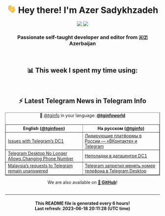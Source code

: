 <div align="center">
	<div>
		<h1>
      <img src="./assets/hi.gif" width="30px"> Hey there! I'm Azer Sadykhzadeh
    </h1>
    <img height="18" src="https://komarev.com/ghpvc/?username=sadykhzadeh&label=Views&color=2081c1&style=flat-square" />
		<a href="https://wakatime.com/Azer"> <img height="18" src="https://wakatime.com/badge/user/f80ae27a-c328-426f-a381-bc84136e2dd6.svg" /> </a>
    <h3>
      Passionate self-taught developer and editor from 🇦🇿 Azerbaijan
    </h3>
  </div>
  <br>

<h2>📊 This week I spent my time using:</h2>

<!--START_SECTION:waka-->
<!--END_SECTION:waka-->

<br>

<h2>⚡️ Latest Telegram News in Telegram Info</h2>
  <table border>
		<tr>
			<th width="50%">English (<a href="https://t.me/tginfoen">@tginfoen</a>)</th>
			<th>На русском (<a href="https://t.me/tginfo">@tginfo</a>)</th>
		</tr>
		<caption>🚩 <a href="https://t.me/tginfo">@tginfo</a> in your language: <a href="https://t.me/tginfoworld"><b>@tginfoworld</b></a><caption/>
  <tr><td><a href="https://t.me/tginfoen/1661">Issues with Telegram’s DC1</a></td>
    <td><a href="https://t.me/tginfo/3674">Лидирующие платформы в России — «ВКонтакте» и Telegram</a></td></tr><tr><td><a href="https://t.me/tginfoen/1660">Telegram Desktop No Longer Allows Changing Phone Number</a></td>
    <td><a href="https://t.me/tginfo/3673">Неполадки в датацентре DC1 </a></td></tr><tr><td><a href="https://t.me/tginfoen/1659">Malaysia’s requests to Telegram remain unanswered</a></td>
    <td><a href="https://t.me/tginfo/3672">Telegram запретил менять номер телефона в Telegram Desktop </a></td></tr>
</table>
We are also available on <a href="https://github.com/tginfo"><b>🐙 GitHub</b></a>!
</div>

<br>
<hr>
<h4 align="center">This README file is generated <b>every 6 hours</b>!</br>Last refresh: <b>2023-06-18 20:11:28 (UTC time)</b></h4>
